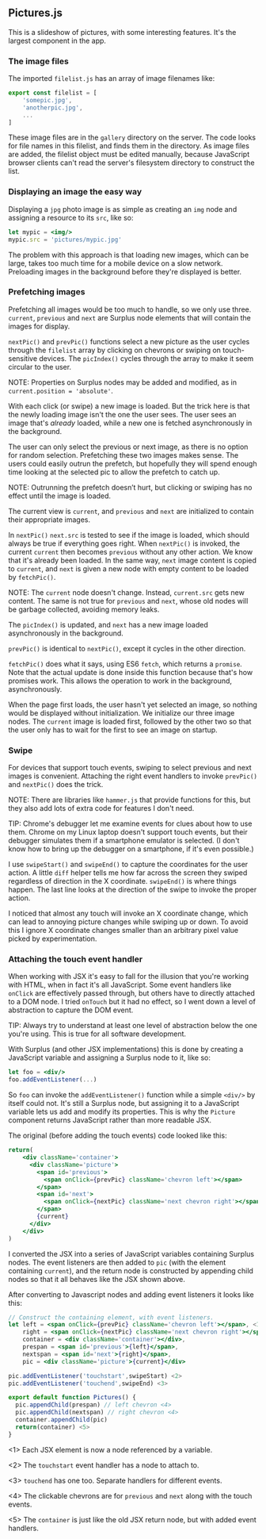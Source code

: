 ## Pictures.js
This is a slideshow of pictures, with some interesting features. It's the
largest component in the app.

### The image files
The imported `filelist.js` has an array of image filenames like:
```javascript
export const filelist = [
    'somepic.jpg',
    'anotherpic.jpg',
    ...
]
```
These image files are in the `gallery` directory on the server. The code looks for
file names in this filelist, and finds them in the directory. As image
files are added, the filelist object must be edited manually, because
JavaScript browser clients can't read the server's filesystem directory to
construct the list.

### Displaying an image the easy way
Displaying a `jpg` photo image is as simple as creating an `img` node
and assigning a resource to its `src`, like so:
```jsx
let mypic = <img/>
mypic.src = 'pictures/mypic.jpg'
```

The problem with this approach is that loading new images, which can
be large, takes too much time for a mobile
device on a slow network. Preloading images in the background before
they're displayed is better.

### Prefetching images
Prefetching all images would be too much to handle, so we only use three.
`current`, `previous` and `next` are Surplus node elements that will
contain the images for display.

`nextPic()` and `prevPic()` functions select a new picture as the user
cycles through the `filelist` array by clicking on chevrons or swiping
on touch-sensitive devices. The `picIndex()` cycles through the array
to make it seem circular to the user.

NOTE: Properties on Surplus nodes may be added and modified, as in
`current.position = 'absolute'`.

With each click (or swipe) a new image is loaded. But the trick here
is that the newly loading image isn't the one the user sees. The user
sees an image that's *already* loaded, while a new one is fetched
asynchronously in the background.

The user can only select the previous or next image, as
there is no option for random selection. Prefetching these two images
makes sense. The users could easily outrun the prefetch, but 
hopefully they will spend enough time looking at the selected pic to
allow the prefetch to catch up.

NOTE: Outrunning the prefetch doesn’t hurt, but clicking or swiping has no effect until the image is loaded.

The current view is `current`, and `previous` and `next` are
initialized to contain their appropriate images. 

In `nextPic()` `next.src` is tested to see if the image is loaded,
which should always be true if everything goes right. When `nextPic()` is invoked, the
current `current` then becomes `previous` without any other action. We
know that it's already been loaded. In the same way, `next` image
content is copied to `current`, and `next` is given a new node with
empty content to be loaded by `fetchPic()`.

NOTE: The `current` node doesn't change. Instead, `current.src` gets new content. The
same is not true for `previous` and `next`, whose old nodes will be
garbage collected, avoiding memory leaks.

The `picIndex()` is updated, and `next` has a new image loaded
asynchronously in the background.

`prevPic()` is identical to `nextPic()`, except it cycles in the other direction.

`fetchPic()` does what it says, using ES6 `fetch`, which returns a
`promise`. Note that the actual update is done inside this function
because that's how promises work. This allows the operation to work in
the background, asynchronously.

When the page first loads, the user hasn't yet selected an image, so
nothing would be displayed without initialization. We initialize our
three image nodes. The `current` image is loaded first, followed by
the other two so that the user only has to wait for the first to see
an image on startup.

### Swipe
For devices that support touch events, swiping to select previous and
next images is convenient. Attaching the right event handlers to
invoke `prevPic()` and `nextPic()` does the trick.

NOTE: There are libraries like `hammer.js` that provide functions for
this, but they also add lots of extra code for features I don't
need. 

TIP: Chrome's debugger let me examine events for clues about how to use
them. Chrome on my Linux laptop doesn't support touch events, but
their debugger simulates them if a smartphone emulator is selected. (I
don't know how to bring up the debugger on a smartphone, if it's even
possible.)

I use `swipeStart()` and `swipeEnd()` to capture the coordinates for the
user action. A little `diff` helper tells me how far across the screen
they swiped regardless of direction in the X coordinate. `swipeEnd()`
is where things happen. The last line looks at the direction of the
swipe to invoke the proper action.

I noticed that almost any touch will invoke an X coordinate change,
which can lead to annoying picture changes while swiping up or
down. To avoid this I ignore X coordinate changes smaller than an
arbitrary pixel value picked by experimentation.

### Attaching the touch event handler
When working with JSX it's easy to fall for the illusion that you're
working with HTML, when in fact it's all JavaScript. Some event
handlers like `onClick` are effectively passed through, but others
have to directly attached to a DOM node. I tried `onTouch` but it had
no effect, so I went down a level of abstraction to capture the DOM event.

TIP: Always try to understand at least one level of abstraction below
the one you're using. This is true for all software development.

With Surplus (and other JSX implementations) this is done by creating
a JavaScript variable and assigning a Surplus node to it, like so:
```jsx
let foo = <div/>
foo.addEventListener(...)
```
So `foo` can invoke the `addEventListener()` function while a
simple `<div/>` by itself could not. It's still a Surplus node, but
assigning it to a JavaScript variable lets us add and modify its
properties. This is why the `Picture` component
returns JavaScript rather than more readable JSX.

The original (before adding the touch events) code looked like this:
```jsx
return(
    <div className='container'>
      <div className='picture'>
        <span id='previous'>
          <span onClick={prevPic} className='chevron left'></span>
        </span>
        <span id='next'>
          <span onClick={nextPic} className='next chevron right'></span>
        </span>
        {current}
      </div>
    </div>
)
```
I converted the JSX into a series of JavaScript variables containing
Surplus nodes. The event listeners are then added to `pic` (with the
element containing `current`), and the return node is constructed by
appending child nodes so that it all behaves like the JSX shown above.

After converting to Javascript nodes and adding event listeners it looks like this:

```jsx
// Construct the containing element, with event listeners.
let left = <span onClick={prevPic} className='chevron left'></span>, <1>
    right = <span onClick={nextPic} className='next chevron right'></span>,
    container = <div className='container'></div>,
    prespan = <span id='previous'>{left}</span>,
    nextspan = <span id='next'>{right}</span>,
    pic = <div className='picture'>{current}</div>

pic.addEventListener('touchstart',swipeStart) <2>
pic.addEventListener('touchend',swipeEnd) <3>

export default function Pictures() {
  pic.appendChild(prespan) // left chevron <4>
  pic.appendChild(nextspan) // right chevron <4>
  container.appendChild(pic)
  return(container) <5>
}
```
<1> Each JSX element is now a node referenced by a variable.

<2> The `touchstart` event handler has a node to attach to.

<3> `touchend` has one too. Separate handlers for different events.

<4> The clickable chevrons are for `previous` and `next` along with the touch events.

<5> The `container` is just like the old JSX return node, but with added event handlers.
